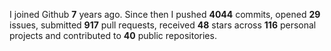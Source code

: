 
I joined Github **7** years ago. Since then I pushed **4044** commits, opened **29** issues, submitted **917** pull requests, received **48** stars across **116** personal projects and contributed to **40** public repositories.
